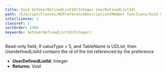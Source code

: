 ```yaml
---
title: Void SetUserDefinedListId(Integer UserDefinedListId)
path: /EJScript/Classes/NSPreferenceDescription/Member functions/Void SetUserDefinedListId(Integer p_0)
intellisense: 1
classref: 1
sortOrder: 5366
keywords: SetUserDefinedListId(Integer)
---
```



Read-only field, If valueType = 5, and TableName is UDList, then UserdefinedLIstId contains the id of the list referenced by the preference



* **UserDefinedListId:** Integer
* **Returns:** Void


